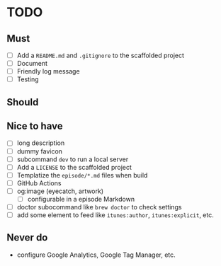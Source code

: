 # TODO

## Must
- [ ] Add a `README.md` and `.gitignore` to the scaffolded project
- [ ] Document
- [ ] Friendly log message
- [ ] Testing

## Should

## Nice to have
- [ ] long description
- [ ] dummy favicon
- [ ] subcommand `dev` to run a local server
- [ ] Add a `LICENSE` to the scaffolded project
- [ ] Templatize the `episode/*.md` files when build
- [ ] GitHub Actions
- [ ] og:image (eyecatch, artwork)
    - [ ] configurable in a episode Markdown
- [ ] doctor subocommand like `brew doctor` to check settings
- [ ] add some element to feed like `itunes:author`, `itunes:explicit`, etc.

## Never do
- configure Google Analytics, Google Tag Manager, etc.
